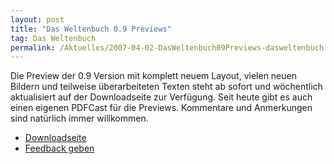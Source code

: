 ```yaml
---
layout: post
title: "Das Weltenbuch 0.9 Previews"
tag: Das Weltenbuch
permalink: /Aktuelles/2007-04-02-DasWeltenbuch09Previews-dasweltenbuch
---
```


Die Preview der 0.9 Version mit komplett neuem Layout, vielen neuen Bildern und teilweise überarbeiteten Texten steht ab sofort und wöchentlich aktualisiert auf der Downloadseite zur Verfügung. Seit heute gibt es auch einen eigenen PDFCast für die Previews. Kommentare und Anmerkungen sind natürlich immer willkommen.

- [Downloadseite](https://dasweltenbuch.jcgames.de/Publikationen/)
- [Feedback geben](https://dasweltenbuch.jcgames.de/Kontakt)


